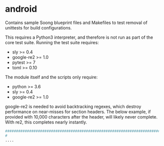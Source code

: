 android
=======

Contains sample Soong blueprint files and Makefiles to test removal of unittests for build configurations.

This requires a Python3 interpreter, and therefore is not run as part of the core test suite. Running the test suite requires:
- sly >= 0.4
- google-re2 >= 1.0
- pytest >= 7
- toml >= 0.10

The module itself and the scripts only require:
- python >= 3.6
- sly >= 0.4
- google-re2 >= 1.0

google-re2 is needed to avoid backtracking regexes, which destroy performance on near-misses for section headers. The below example, if provided with 10,000 characters after the header, will likely never complete. With re2, this completes nearly instantly.

```Makefile
########################################################################
#
....
```
